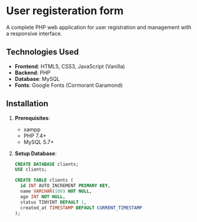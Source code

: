 # User registeration form

A complete PHP web application for user registration and management with a responsive interface.

## Technologies Used

- **Frontend**: HTML5, CSS3, JavaScript (Vanilla)
- **Backend**: PHP
- **Database**: MySQL
- **Fonts**: Google Fonts (Cormorant Garamond)

## Installation

1. **Prerequisites**:
   - xampp
   - PHP 7.4+
   - MySQL 5.7+

2. **Setup Database**:
   ```sql
   CREATE DATABASE clients;
   USE clients;
   
   CREATE TABLE clients (
     id INT AUTO_INCREMENT PRIMARY KEY,
     name VARCHAR(100) NOT NULL,
     age INT NOT NULL,
     status TINYINT DEFAULT 1,
     created_at TIMESTAMP DEFAULT CURRENT_TIMESTAMP
   );
